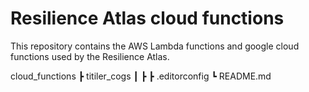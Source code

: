 # Resilience Atlas cloud functions

This repository contains the AWS Lambda functions and google cloud functions used by the Resilience Atlas.

cloud_functions
 ┣ titiler_cogs
 ┃ ┣
 ┣ .editorconfig
 ┗ README.md
